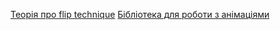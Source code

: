 <a href="https://css-tricks.com/animating-layouts-with-the-flip-technique">Теорія про flip technique</a>
<a href="https://www.npmjs.com/package/react-flip-toolkit">Бібліотека для роботи з анімаціями</a>
